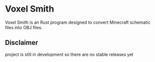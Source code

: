 # Voxel Smith

Voxel Smith is an Rust program designed to convert Minecraft schematic files into OBJ files.

## Disclaimer

project is still in development so there are no stable releases yet
